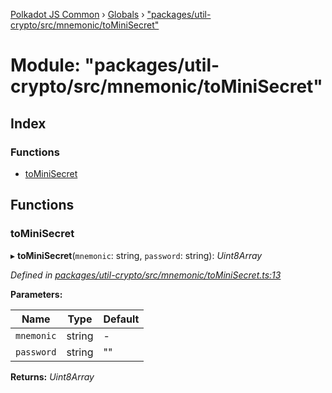 [Polkadot JS Common](../README.md) › [Globals](../globals.md) › ["packages/util-crypto/src/mnemonic/toMiniSecret"](_packages_util_crypto_src_mnemonic_tominisecret_.md)

# Module: "packages/util-crypto/src/mnemonic/toMiniSecret"

## Index

### Functions

* [toMiniSecret](_packages_util_crypto_src_mnemonic_tominisecret_.md#tominisecret)

## Functions

###  toMiniSecret

▸ **toMiniSecret**(`mnemonic`: string, `password`: string): *Uint8Array*

*Defined in [packages/util-crypto/src/mnemonic/toMiniSecret.ts:13](https://github.com/polkadot-js/common/blob/f5acd602/packages/util-crypto/src/mnemonic/toMiniSecret.ts#L13)*

**Parameters:**

Name | Type | Default |
------ | ------ | ------ |
`mnemonic` | string | - |
`password` | string | "" |

**Returns:** *Uint8Array*

